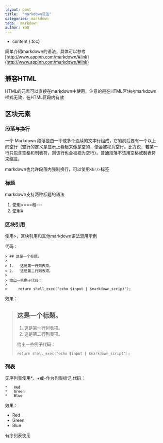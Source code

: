 ```yaml
---
layout: post
title:  "markdown语法"
categories: markdown
tags:  markdown
author: YGQ
---
```


* content
{:toc}

简单介绍markdown的语法，具体可以参考[http://www.appinn.com/markdown/#link](http://www.appinn.com/markdown/#link)





## 兼容HTML

HTML的元素可以直接在markdown中使用，注意的是在HTML区块内markdown样式无效，在HTML区段内有效


## 区块元素

### 段落与换行

一个 Markdown 段落是由一个或多个连续的文本行组成，它的前后要有一个以上的空行（空行的定义是显示上看起来像是空的，便会被视为空行。比方说，若某一行只包含空格和制表符，则该行也会被视为空行）。普通段落不该用空格或制表符来缩进。

markdown也允许段落内强制换行，可以使用```<br/>```标签

### 标题

markdown支持两种标题的语法

1. 使用====和---
2. 使用#

### 区块引用

使用>，区块引用和其他markdown语法混用示例

代码：

```
> ## 这是一个标题。
> 
> 1.   这是第一行列表项。
> 2.   这是第二行列表项。
> 
> 给出一些例子代码：
> 
>     return shell_exec("echo $input | $markdown_script");
```

效果：

> ## 这是一个标题。
> 
> 1.   这是第一行列表项。
> 2.   这是第二行列表项。
> 
> 给出一些例子代码：
> 
>     return shell_exec("echo $input | $markdown_script");

### 列表

无序列表使用*、+或-作为列表标记,代码：

```
*   Red
*   Green
*   Blue
```

效果：

*   Red
*   Green
*   Blue

有序列表使用




